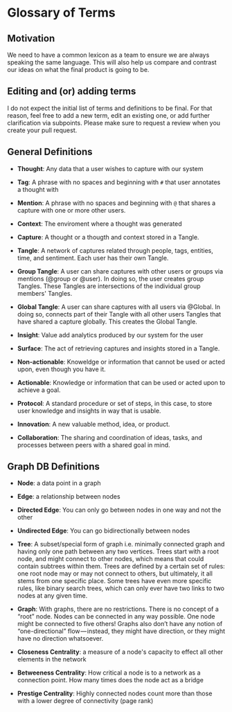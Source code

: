 # Glossary of Terms

## Motivation

We need to have a common lexicon as a team to ensure we are always speaking the same language. This will also help us compare and contrast our ideas on what the final product is going to be.

## Editing and (or) adding terms

I do not expect the initial list of terms and definitions to be final. For that reason, feel free to add a new term, edit an existing one, or add further clarification via subpoints. Please make sure to request a review when you create your pull request.

## General Definitions

* **Thought**: Any data that a user wishes to capture with our system

* **Tag**: A phrase with no spaces and beginning with `#` that user annotates a thought with

* **Mention**: A phrase with no spaces and beginning with `@` that shares a capture with one or more other users.

* **Context**: The enviroment where a thought was generated

* **Capture**: A thought or a thougth and context stored in a Tangle.

* **Tangle**: A network of captures related through people, tags, entities, time, and sentiment. Each user has their own Tangle.

* **Group Tangle**: A user can share captures with other users or groups via mentions (@group or @user). In doing so, the user creates group Tangles. These Tangles are intersections of the individual group members' Tangles.

* **Global Tangle**: A user can share captures with all users via @Global. In doing so, connects part of their Tangle with all other users Tangles that have shared a capture globally. This creates the Global Tangle.

* **Insight**: Value add analytics produced by our system for the user

* **Surface**: The act of retrieving captures and insights stored in a Tangle.

* **Non-actionable**: Knoweldge or information that cannot be used or acted upon, even though you have it.

* **Actionable**: Knowledge or information that can be used or acted upon to achieve a goal.

* **Protocol**: A standard procedure or set of steps, in this case, to store user knowledge and insights in way that is usable.

* **Innovation**: A new valuable method, idea, or product.

* **Collaboration**: The sharing and coordination of ideas, tasks, and processes between peers with a shared goal in mind.

## Graph DB Definitions

* **Node**: a data point in a graph

* **Edge**: a relationship between nodes

* **Directed Edge**: You can only go between nodes in one way and not the other

* **Undirected Edge**: You can go bidirectionally between nodes

* **Tree**: A subset/special form of graph i.e. minimally connected graph and having only one path between any two vertices. Trees start with a root node, and might connect to other nodes, which means that could contain subtrees within them. Trees are defined by a certain set of rules: one root node may or may not connect to others, but ultimately, it all stems from one specific place. Some trees have even more specific rules, like binary search trees, which can only ever have two links to two nodes at any given time.

* **Graph**: With graphs, there are no restrictions. There is no concept of a “root” node. Nodes can be connected in any way possible. One node might be connected to five others! Graphs also don’t have any notion of “one-directional” flow — instead, they might have direction, or they might have no direction whatsoever. 

* **Closeness Centrality**: a measure of a node's capacity to effect all other elements in the network

* **Betweeness Centrality**: How critical a node is to a network as a connection point. How many times does the node act as a bridge

* **Prestige Centrality**: Highly connected nodes count more than those with a lower degree of connectivity (page rank)
